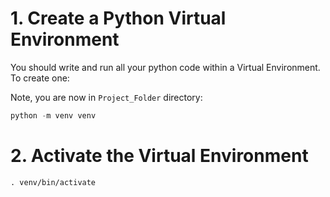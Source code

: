 # 1. Create a Python Virtual Environment

You should write and run all your python code within a Virtual Environment. To create one:

Note, you are now in `Project_Folder` directory:

```python
python -m venv venv
```

# 2. Activate the Virtual Environment

```
. venv/bin/activate
```
